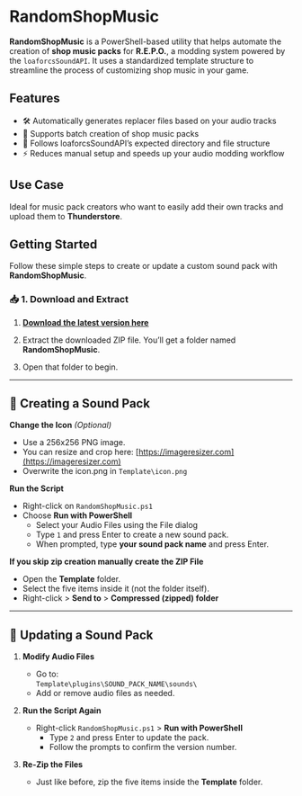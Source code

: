 # RandomShopMusic

**RandomShopMusic** is a PowerShell-based utility that helps automate the creation of **shop music packs** for **R.E.P.O.**, a modding system powered by the `loaforcsSoundAPI`. It uses a standardized template structure to streamline the process of customizing shop music in your game.

## Features

- 🛠️ Automatically generates replacer files based on your audio tracks  
- 🎵 Supports batch creation of shop music packs  
- 📁 Follows loaforcsSoundAPI’s expected directory and file structure  
- ⚡ Reduces manual setup and speeds up your audio modding workflow

## Use Case

Ideal for music pack creators who want to easily add their own tracks and upload them to **Thunderstore**.

## Getting Started

Follow these simple steps to create or update a custom sound pack with **RandomShopMusic**.

### 📥 1. Download and Extract

1. **[Download the latest version here](https://github.com/actibytes/RandomShopMusic/releases/latest/download/RandomShopMusic.zip)**  

2. Extract the downloaded ZIP file. You’ll get a folder named **RandomShopMusic**.

3. Open that folder to begin.

---

## 🎵 Creating a Sound Pack

 **Change the Icon** *(Optional)*  
   - Use a 256x256 PNG image.  
   - You can resize and crop here: [https://imageresizer.com](https://imageresizer.com)
   - Overwrite the icon.png in `Template\icon.png`

 **Run the Script**  
   - Right-click on `RandomShopMusic.ps1`
   - Choose **Run with PowerShell**
     - Select your Audio Files using the File dialog
     - Type `1` and press Enter to create a new sound pack.
     - When prompted, type **your sound pack name** and press Enter.

 **If you skip zip creation manually create the ZIP File**  
   - Open the **Template** folder.  
   - Select the five items inside it (not the folder itself).  
   - Right-click > **Send to** > **Compressed (zipped) folder**

---

## 🔁 Updating a Sound Pack

1. **Modify Audio Files**  
   - Go to:  
     `Template\plugins\SOUND_PACK_NAME\sounds\`  
   - Add or remove audio files as needed.

2. **Run the Script Again**  
   - Right-click `RandomShopMusic.ps1` > **Run with PowerShell**
     - Type `2` and press Enter to update the pack.
     - Follow the prompts to confirm the version number.

3. **Re-Zip the Files**  
   - Just like before, zip the five items inside the **Template** folder.

